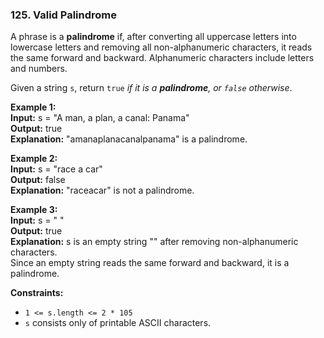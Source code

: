 ### 125. Valid Palindrome

A phrase is a **palindrome** if, after converting all uppercase letters into lowercase letters and removing all non-alphanumeric characters, it reads the same forward and backward. Alphanumeric characters include letters and numbers.

Given a string ``s``, return ``true`` _if it is a **palindrome**, or ``false`` otherwise_.

 

**Example 1:**  
**Input:** s = "A man, a plan, a canal: Panama"     
**Output:** true    
**Explanation:** "amanaplanacanalpanama" is a palindrome.   

**Example 2:**  
**Input:** s = "race a car"     
**Output:** false   
**Explanation:** "raceacar" is not a palindrome.    

**Example 3:**  
**Input:** s = " "  
**Output:** true    
**Explanation:** s is an empty string "" after removing non-alphanumeric characters.    
Since an empty string reads the same forward and backward, it is a palindrome.
 

**Constraints:**    
* ``1 <= s.length <= 2 * 105``    
* ``s`` consists only of printable ASCII characters.